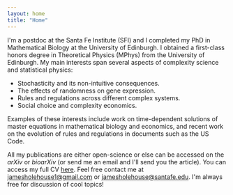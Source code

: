 ```yaml
---
layout: home
title: "Home"
---
```


I'm a postdoc at the Santa Fe Institute (SFI) and I completed my PhD in Mathematical Biology at the University of Edinburgh. I obtained a first-class honors degree in Theoretical Physics (MPhys) from the University of Edinburgh. My main interests span several aspects of complexity science and statistical physics:

- Stochasticity and its non-intuitive consequences.
- The effects of randomness on gene expression.
- Rules and regulations across different complex systems.
- Social choice and complexity economics.

Examples of these interests include work on time-dependent solutions of master equations in mathematical biology and economics, and recent work on the evolution of rules and regulations in documents such as the US Code.

All my publications are either open-science or else can be accessed on the *arXiv* or *bioarXiv* (or send me an email and I'll send you the article). You can access my full CV [here](https://jamesholehouse.github.io/assets/James_Holehouse_CV_new.pdf). Feel free contact me at [jamesholehouse1@gmail.com](mailto:jamesholehouse1@gmail.com) or [jamesholehouse@santafe.edu](mailto:jamesholehouse@santafe.edu). I'm always free for discussion of cool topics! 
